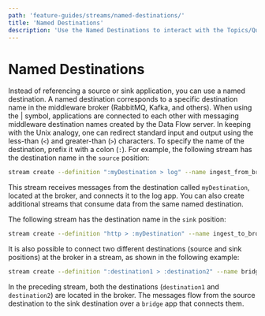 ```yaml
---
path: 'feature-guides/streams/named-destinations/'
title: 'Named Destinations'
description: 'Use the Named Destinations to interact with the Topics/Queues directly'
---
```


# Named Destinations

Instead of referencing a source or sink application, you can use a named destination.
A named destination corresponds to a specific destination name in the middleware broker (RabbitMQ, Kafka, and others). When using the | symbol, applications are connected to each other with messaging middleware destination names created by the Data Flow server.
In keeping with the Unix analogy, one can redirect standard input and output using the less-than (`<`) and greater-than (`>`) characters.
To specify the name of the destination, prefix it with a colon (`:`). For example, the following stream has the destination name in the `source` position:

```bash
stream create --definition ":myDestination > log" --name ingest_from_broker --deploy
```

This stream receives messages from the destination called `myDestination`, located at the broker, and connects it to the log app. You can also create additional streams that consume data from the same named destination.

The following stream has the destination name in the `sink` position:

```bash
stream create --definition "http > :myDestination" --name ingest_to_broker --deploy
```

It is also possible to connect two different destinations (source and sink positions) at the broker in a stream, as shown in the following example:

```bash
stream create --definition ":destination1 > :destination2" --name bridge_destinations --deploy
```

In the preceding stream, both the destinations (`destination1` and `destination2`) are located in the broker. The messages flow from the source destination to the sink destination over a `bridge` app that connects them.
